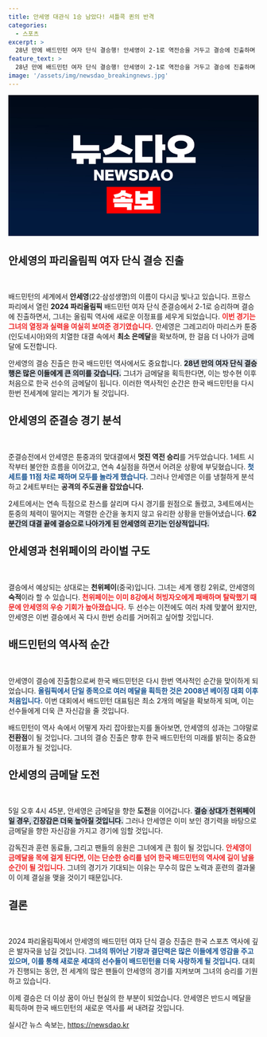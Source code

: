 ```yaml
---
title: 안세영 대관식 1승 남았다! 셔틀콕 퀸의 반격
categories:
  - 스포츠
excerpt: >
  28년 만에 배드민턴 여자 단식 결승행! 안세영이 2-1로 역전승을 거두고 결승에 진출하며 금메달 기회를 잡았다. 숙적 천위페이의 탈락으로 더욱 기대감을 높이는 안세영!
feature_text: >
  28년 만에 배드민턴 여자 단식 결승행! 안세영이 2-1로 역전승을 거두고 결승에 진출하며 금메달 기회를 잡았다. 숙적 천위페이의 탈락으로 더욱 기대감을 높이는 안세영!
image: '/assets/img/newsdao_breakingnews.jpg'
---
```


<p><img src="/assets/img/newsdao_breakingnews.jpg" alt="pcversion 속보" /></p>

<h2 data-ke-size="size26">안세영의 파리올림픽 여자 단식 결승 진출</h2>

<p data-ke-size="size16">&nbsp;</p>

<p>배드민턴의 세계에서 <strong>안세영</strong>(22·삼성생명)의 이름이 다시금 빛나고 있습니다. 프랑스 파리에서 열린 <strong>2024 파리올림픽</strong> 배드민턴 여자 단식 준결승에서 2-1로 승리하며 결승에 진출하면서, 그녀는 올림픽 역사에 새로운 이정표를 세우게 되었습니다. <b><span style="color: #ee2323;">이번 경기는 그녀의 열정과 실력을 여실히 보여준 경기였습니다.</span></b> 안세영은 그레고리아 마리스카 툰중(인도네시아)와의 치열한 대결 속에서 <strong>최소 은메달</strong>을 확보하며, 한 걸음 더 나아가 금메달에 도전합니다.</p>

<p>안세영의 결승 진출은 한국 배드민턴 역사에서도 중요합니다. <b><span style="background-color: #21538527;">28년 만의 여자 단식 결승행은 많은 이들에게 큰 의미를 갖습니다.</span></b> 그녀가 금메달을 획득한다면, 이는 방수현 이후 처음으로 한국 선수의 금메달이 됩니다. 이러한 역사적인 순간은 한국 배드민턴을 다시 한번 전세계에 알리는 계기가 될 것입니다.</p>

<h2 data-ke-size="size26">안세영의 준결승 경기 분석</h2>

<p data-ke-size="size16">&nbsp;</p>

<p>준결승전에서 안세영은 툰중과의 맞대결에서 <strong>멋진 역전 승리</strong>를 거두었습니다. 1세트 시작부터 불안한 흐름을 이어갔고, 연속 4실점을 하면서 어려운 상황에 부딪혔습니다. <b><span style="color: #1a5490;">첫 세트를 11점 차로 패하며 모두를 놀라게 했습니다.</span></b> 그러나 안세영은 이를 냉철하게 분석하고 2세트부터는 <strong>공격의 주도권을 잡았습니다.</strong></p>

<p>2세트에서는 연속 득점으로 찬스를 살리며 다시 경기를 원점으로 돌렸고, 3세트에서는 툰중의 체력이 떨어지는 격렬한 순간을 놓치지 않고 유리한 상황을 만들어냈습니다. <b><span style="background-color: #21538527;">62분간의 대결 끝에 결승으로 나아가게 된 안세영의 끈기는 인상적입니다.</span></b></p>

<h2 data-ke-size="size26">안세영과 천위페이의 라이벌 구도</h2>

<p data-ke-size="size16">&nbsp;</p>

<p>결승에서 예상되는 상대로는 <strong>천위페이</strong>(중국)입니다. 그녀는 세계 랭킹 2위로, 안세영의 <strong>숙적</strong>이라 할 수 있습니다. <b><span style="color: #ee2323;">천위페이는 이미 8강에서 허빙자오에게 패배하며 탈락했기 때문에 안세영의 우승 기회가 높아졌습니다.</span></b> 두 선수는 이전에도 여러 차례 맞붙어 왔지만, 안세영은 이번 결승에서 꼭 다시 한번 승리를 거머쥐고 싶어할 것입니다.</p>

<h2 data-ke-size="size26">배드민턴의 역사적 순간</h2>

<p data-ke-size="size16">&nbsp;</p>

<p>안세영이 결승에 진출함으로써 한국 배드민턴은 다시 한번 역사적인 순간을 맞이하게 되었습니다. <b><span style="color: #1a5490;">올림픽에서 단일 종목으로 여러 메달을 획득한 것은 2008년 베이징 대회 이후 처음입니다.</span></b> 이번 대회에서 배드민턴 대표팀은 최소 2개의 메달을 확보하게 되며, 이는 선수들에게 더욱 큰 자신감을 줄 것입니다.</p>

<p>배드민턴이 역사 속에서 어떻게 자리 잡아왔는지를 돌아보면, 안세영의 성과는 그야말로 <strong>전환점</strong>이 될 것입니다. 그녀의 결승 진출은 향후 한국 배드민턴의 미래를 밝히는 중요한 이정표가 될 것입니다.</p>

<h2 data-ke-size="size26">안세영의 금메달 도전</h2>

<p data-ke-size="size16">&nbsp;</p>

<p>5일 오후 4시 45분, 안세영은 금메달을 향한 <strong>도전</strong>을 이어갑니다. <b><span style="background-color: #21538527;">결승 상대가 천위페이일 경우, 긴장감은 더욱 높아질 것입니다.</span></b> 그러나 안세영은 이미 보인 경기력을 바탕으로 금메달을 향한 자신감을 가지고 경기에 임할 것입니다.</p>

<p>감독진과 훈련 동료들, 그리고 팬들의 응원은 그녀에게 큰 힘이 될 것입니다. <b><span style="color: #ee2323;">안세영이 금메달을 목에 걸게 된다면, 이는 단순한 승리를 넘어 한국 배드민턴의 역사에 길이 남을 순간이 될 것입니다.</span></b> 그녀의 경기가 기대되는 이유는 무수히 많은 노력과 훈련의 결과물이 이제 결실을 맺을 것이기 때문입니다.</p>

<h2 data-ke-size="size26">결론</h2>

<p data-ke-size="size16">&nbsp;</p>

<p>2024 파리올림픽에서 안세영의 배드민턴 여자 단식 결승 진출은 한국 스포츠 역사에 깊은 발자국을 남길 것입니다. <b><span style="color: #1a5490;">그녀의 뛰어난 기량과 결단력은 많은 이들에게 영감을 주고 있으며, 이를 통해 새로운 세대의 선수들이 배드민턴을 더욱 사랑하게 될 것입니다.</span></b> 대회가 진행되는 동안, 전 세계의 많은 팬들이 안세영의 경기를 지켜보며 그녀의 승리를 기원하고 있습니다. </p>

<p>이제 결승은 더 이상 꿈이 아닌 현실의 한 부분이 되었습니다. 안세영은 반드시 메달을 획득하며 한국 배드민턴의 새로운 역사를 써 내려갈 것입니다.</p>
실시간 뉴스 속보는, <a href="https://newsdao.kr" rel="dofollow">https://newsdao.kr</a>


